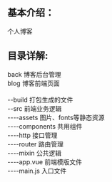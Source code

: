 <h2>基本介绍：</h2>
<p>个人博客</p>

<h2>目录详解:</h2>
<div>back 博客后台管理</div>
<div>blog 博客前端页面</div><br>
<div>--build 打包生成的文件</div>
<div>--src 前端业务逻辑</div>
<div>----assets 图片、fonts等静态资源</div>
<div>----components 共用组件</div>
<div>----http 接口管理</div>
<div>----router 路由管理</div>
<div>----mixin 公共逻辑</div>
<div>----app.vue 前端模版文件</div>
<div>----main.js 入口文件</div><br>
